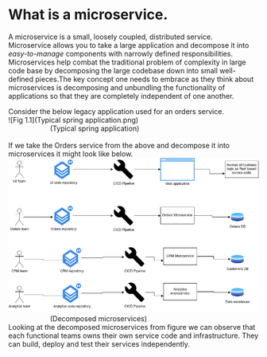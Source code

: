 # What is a microservice.

A microservice is a small, loosely coupled, distributed service.
</br>
Microservice allows you to take a large application and decompose it into <i>easy-to-manage</i> components with narrowly 
defined responsibilities. Microservices help combat the traditional problem of complexity in large code base by 
decomposing the large codebase down into small well-defined pieces.The key concept one needs to embrace as they think 
about microservices is decomposing and unbundling the functionality of applications so that they are completely 
independent of one another. 

Consider the below legacy application used for an orders service. </br>
![Fig 1.1](Typical spring application.png)</br>
&emsp;&emsp;&emsp;&emsp;&emsp;&emsp;(Typical spring application) </br></br>
If we take the Orders service from the above and decompose it into microservices it might look like below. </br>
![Fig 1.2](decomposed%20microservices.png)
&emsp;&emsp;&emsp;&emsp;&emsp;&emsp;(Decomposed microservices)
</br>
Looking at the decomposed microservices from figure we can observe that each functional teams owns their own service
code and infrastructure. They can build, deploy and test their services independently.
